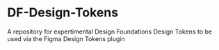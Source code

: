 # DF-Design-Tokens

A repository for expertimental Design Foundations Design Tokens to be used via the Figma Design Tokens plugin
